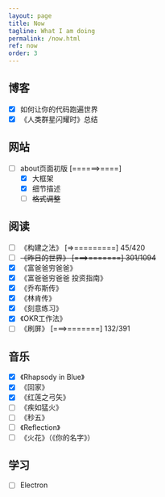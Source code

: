 ```yaml
---
layout: page
title: Now
tagline: What I am doing
permalink: /now.html
ref: now
order: 3
---
```


## 博客
- [x] 如何让你的代码跑遍世界
- [x] 《人类群星闪耀时》总结

## 网站
- [ ] about页面初版 \[======>====\]
  - [x] 大框架
  - [x] 细节描述
  - [ ] ~~格式调整~~

## 阅读
- [ ] 《构建之法》 \[=>=========\] 45/420
- [ ] ~~《昨日的世界》 \[===>=======\] 301/1094~~
- [x] 《富爸爸穷爸爸》
- [x] 《富爸爸穷爸爸 投资指南》
- [x] 《乔布斯传》
- [x] 《林肯传》
- [x] 《刻意练习》
- [x] 《OKR工作法》
- [ ] 《刷屏》 \[===>=======\] 132/391

## 音乐
- [x] 《Rhapsody in Blue》
- [x] 《回家》
- [x] 《红莲之弓矢》
- [ ] 《疾如猛火》
- [ ] 《秒五》
- [ ] 《Reflection》
- [ ] 《火花》（《你的名字》）

## 学习
- [ ] Electron